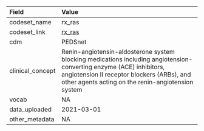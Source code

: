 |Field            |Value                                                                                                                                                                                                                   |
|:----------------|:-----------------------------------------------------------------------------------------------------------------------------------------------------------------------------------------------------------------------|
|codeset_name     |rx_ras                                                                                                                                                                                                                  |
|codeset_link     |[rx_ras](https://github.com/PEDSnet/Variable-Dictionary/blob/main/drug/rx_ras.csv)                                                                                                                                      |
|cdm              |PEDSnet                                                                                                                                                                                                                 |
|clinical_concept |Renin-angiotensin-aldosterone system blocking medications including angiotension-converting enzyme (ACE) inhibitors, angiotension II receptor blockers (ARBs), and other agents acting on the renin-angiotension system |
|vocab            |NA                                                                                                                                                                                                                      |
|data_uploaded    |2021-03-01                                                                                                                                                                                                              |
|other_metadata   |NA                                                                                                                                                                                                                      |

